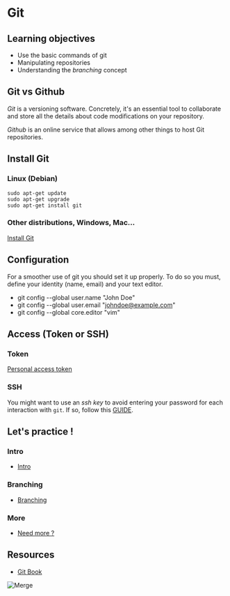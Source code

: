 # Git

## Learning objectives

* Use the basic commands of git
* Manipulating repositories
* Understanding the *branching* concept

## Git vs Github

*Git* is a versioning software. Concretely, it's an essential tool to collaborate
and store all the details about code modifications on your repository.

*Github* is an online service that allows among other things to host Git repositories.

## Install Git

### Linux (Debian)

```SHELL
sudo apt-get update
sudo apt-get upgrade
sudo apt-get install git
```

### Other distributions, Windows, Mac...

[Install Git](https://git-scm.com/book/en/v2/Getting-Started-Installing-Git)

## Configuration

For a smoother use of git you should set it up properly. To do so you must,
define your identity (name, email) and your text editor.

* git config --global user.name "John Doe"
* git config --global user.email "johndoe@example.com"
* git config --global core.editor "vim"

## Access (Token or SSH)

### Token

[Personal access token](https://docs.github.com/en/enterprise-server@3.4/authentication/keeping-your-account-and-data-secure/creating-a-personal-access-token)

### SSH

You might want to use an *ssh key* to avoid entering your password for each
interaction with `git`. If so, follow this [GUIDE](https://help.github.com/en/articles/connecting-to-github-with-ssh).

## Let's practice !

### Intro

- [Intro](https://try.github.io)

### Branching

- [Branching](http://learngitbranching.js.org)

### More

- [Need more ?](https://lab.github.com/)

## Resources

- [Git Book](http://git-scm.com/book/en/v2)


![Merge](https://media.giphy.com/media/cFkiFMDg3iFoI/giphy.gif)